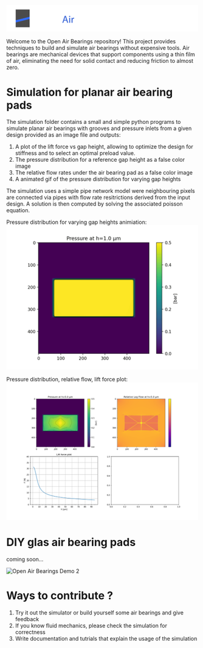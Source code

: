 ![Logo](images/open_air_bearings_logo_dark.png)

Welcome to the Open Air Bearings repository! This project provides techniques to build and simulate air bearings without expensive tools. Air bearings are mechanical devices that support components using a thin film of air, eliminating the need for solid contact and reducing friction to almost zero.

# Simulation for planar air bearing pads

The simulation folder contains a small and simple python programs to simulate planar air bearings with grooves and pressure inlets from a given design provided as an image file and outputs:
1. A plot of the lift force vs gap height, allowing to optimize the design for stiffness and to select an optimal preload value.
2. The pressure distribution for a reference gap height as a false color image
3. The relative flow rates under the air bearing pad as a false color image
4. A animated gif of the pressure distribution for varying gap heights

The simulation uses a simple pipe network model were neighbouring pixels are connected via pipes with flow rate resitrictions derived from the input design. A solution is then computed by solving the associated poisson equation.

Pressure distribution for varying gap heights animiation:
![Simulation output 2](simulation/examples/pressure_design1h_38x18_60u.gif)

Pressure distribution, relative flow, lift force plot:
![Simulation output 1](simulation/examples/summary_design1h_38x18_60u.png)


# DIY glas air bearing pads

coming soon...

![Open Air Bearings Demo 2](images/the_air_bearing_stage_demo.gif)

# Ways to contribute ?

1. Try it out the simulator or build yourself some air bearings and give feedback
2. If you know fluid mechanics, please check the simulation for correctness
3. Write documentation and tutrials that explain the usage of the simulation


